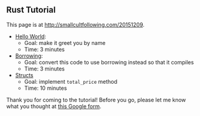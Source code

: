## Rust Tutorial

This page is at <http://smallcultfollowing.com/20151209>.

- [Hello World](src/hello_world.rs):
    - Goal: make it greet you by name
    - Time: 3 minutes
- [Borrowing](src/borrowing.rs):
    - Goal: convert this code to use borrowing instead so that it compiles
    - Time: 3 minutes
- [Structs](src/structs.rs)
    - Goal: implement `total_price` method
    - Time: 10 minutes

Thank you for coming to the tutorial! Before you go, please let me
know what you thought at
[this Google form](http://goo.gl/forms/CN4trE3rXe).
